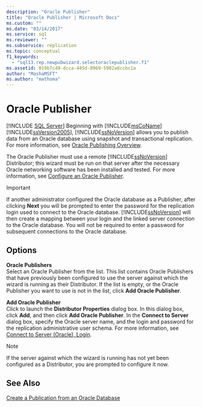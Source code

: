 ```yaml
---
description: "Oracle Publisher"
title: "Oracle Publisher | Microsoft Docs"
ms.custom: ""
ms.date: "03/14/2017"
ms.service: sql
ms.reviewer: ""
ms.subservice: replication
ms.topic: conceptual
f1_keywords: 
  - "sql13.rep.newpubwizard.selectoraclepublisher.f1"
ms.assetid: 019b7c49-dcca-445d-8969-5982a8ccbc1a
author: "MashaMSFT"
ms.author: "mathoma"
---
```

# Oracle Publisher
 [!INCLUDE [SQL Server](../../includes/applies-to-version/sqlserver.md)]
  Beginning with [!INCLUDE[msCoName](../../includes/msconame-md.md)] [!INCLUDE[ssVersion2005](../../includes/ssversion2005-md.md)], [!INCLUDE[ssNoVersion](../../includes/ssnoversion-md.md)] allows you to publish data from an Oracle database using snapshot and transactional replication. For more information, see [Oracle Publishing Overview](../../relational-databases/replication/non-sql/oracle-publishing-overview.md).  
  
 The Oracle Publisher must use a remote [!INCLUDE[ssNoVersion](../../includes/ssnoversion-md.md)] Distributor; this wizard must be run on that server after the necessary Oracle networking software has been installed and tested. For more information, see [Configure an Oracle Publisher](../../relational-databases/replication/non-sql/configure-an-oracle-publisher.md).  
  
> [!IMPORTANT]  
>  If another administrator configured the Oracle database as a Publisher, after clicking **Next** you will be prompted to enter the password for the replication login used to connect to the Oracle database. [!INCLUDE[ssNoVersion](../../includes/ssnoversion-md.md)] will then create a mapping between your login and the linked server connection to the Oracle database. You will not be required to enter a password for subsequent connections to the Oracle database.  
  
## Options  
 **Oracle Publishers**  
 Select an Oracle Publisher from the list. This list contains Oracle Publishers that have previously been configured to use the server against which the wizard is running as their Distributor. If the list is empty, or the Oracle Publisher you want to use is not in the list, click **Add Oracle Publisher**.  
  
 **Add Oracle Publisher**  
 Click to launch the **Distributor Properties** dialog box. In this dialog box, click **Add**, and then click **Add Oracle Publisher**. In the **Connect to Server** dialog box, specify the Oracle server name, and the login and password for the replication administrative user schema. For more information, see [Connect to Server &#40;Oracle&#41;, Login](../../relational-databases/replication/connect-to-server-oracle-login.md).  
  
> [!NOTE]  
>  If the server against which the wizard is running has not yet been configured as a Distributor, you are prompted to configure it now.  
  
## See Also  
 [Create a Publication from an Oracle Database](../../relational-databases/replication/publish/create-a-publication-from-an-oracle-database.md)   

  
  
